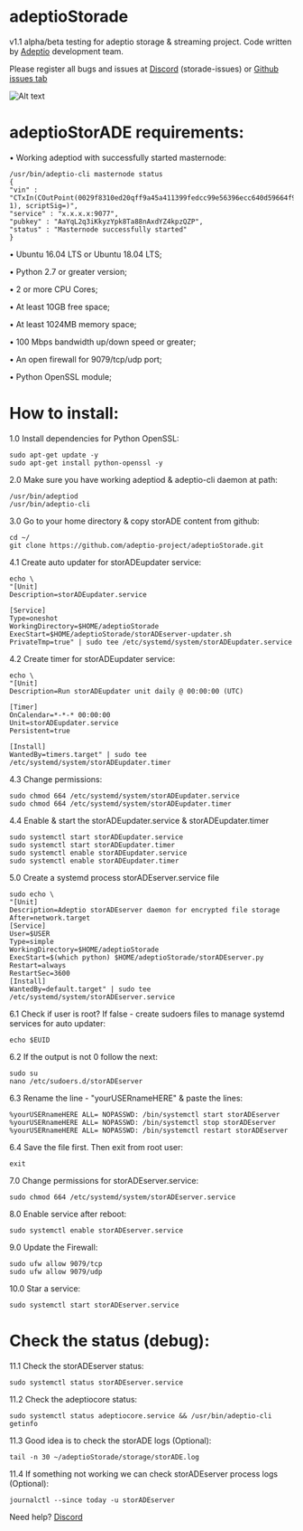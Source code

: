 # adeptioStorade
v1.1 alpha/beta testing for adeptio storage & streaming project. Code written by [Adeptio](https://github.com/adeptio-project) development team. 

Please register all bugs and issues at [Discord](https://discord.gg/RBXjTBa) (storade-issues) or [Github issues tab](https://github.com/adeptio-project/adeptioStorade/issues)

![Alt text](https://blog.adeptio.cc/wp-content/uploads/2018/11/Selection_105.png)

# adeptioStorADE requirements:

• Working adeptiod with successfully started masternode:

    /usr/bin/adeptio-cli masternode status
    {
    "vin" : "CTxIn(COutPoint(0029f8310ed20qff9a45a411399fedcc99e56396ecc640d59664f9bf92f272c0, 1), scriptSig=)",
    "service" : "x.x.x.x:9077",
    "pubkey" : "AaYqL2q3iKkyzYpk8Ta88nAxdYZ4kpzQZP",
    "status" : "Masternode successfully started"
    }

• Ubuntu 16.04 LTS or Ubuntu 18.04 LTS;

• Python 2.7 or greater version;

• 2 or more CPU Cores;

• At least 10GB free space;

• At least 1024MB memory space;

• 100 Mbps bandwidth up/down speed or greater;

• An open firewall for 9079/tcp/udp port;

• Python OpenSSL module;

# How to install:

1.0 Install dependencies for Python OpenSSL:

    sudo apt-get update -y
    sudo apt-get install python-openssl -y

2.0 Make sure you have working adeptiod & adeptio-cli daemon at path:

    /usr/bin/adeptiod
    /usr/bin/adeptio-cli

3.0 Go to your home directory & copy storADE content from github:

    cd ~/
    git clone https://github.com/adeptio-project/adeptioStorade.git

4.1 Create auto updater for storADEupdater service:

    echo \
    "[Unit]
    Description=storADEupdater.service
 
    [Service]
    Type=oneshot
    WorkingDirectory=$HOME/adeptioStorade
    ExecStart=$HOME/adeptioStorade/storADEserver-updater.sh
    PrivateTmp=true" | sudo tee /etc/systemd/system/storADEupdater.service
   
4.2 Create timer for storADEupdater service:

    echo \
    "[Unit]
    Description=Run storADEupdater unit daily @ 00:00:00 (UTC)
 
    [Timer]
    OnCalendar=*-*-* 00:00:00
    Unit=storADEupdater.service
    Persistent=true
 
    [Install]
    WantedBy=timers.target" | sudo tee /etc/systemd/system/storADEupdater.timer
    
4.3 Change permissions:

    sudo chmod 664 /etc/systemd/system/storADEupdater.service
    sudo chmod 664 /etc/systemd/system/storADEupdater.timer
    
4.4 Enable & start the storADEupdater.service & storADEupdater.timer   

    sudo systemctl start storADEupdater.service
    sudo systemctl start storADEupdater.timer
    sudo systemctl enable storADEupdater.service
    sudo systemctl enable storADEupdater.timer

5.0 Create a systemd process storADEserver.service file

    sudo echo \
    "[Unit]
    Description=Adeptio storADEserver daemon for encrypted file storage
    After=network.target
    [Service]
    User=$USER
    Type=simple
    WorkingDirectory=$HOME/adeptioStorade
    ExecStart=$(which python) $HOME/adeptioStorade/storADEserver.py
    Restart=always
    RestartSec=3600
    [Install]
    WantedBy=default.target" | sudo tee /etc/systemd/system/storADEserver.service

6.1 Check if user is root? If false - create sudoers files to manage systemd services for auto updater:

    echo $EUID

6.2 If the output is not 0 follow the next:

    sudo su
    nano /etc/sudoers.d/storADEserver

6.3 Rename the line - "yourUSERnameHERE" & paste the lines:
    
    %yourUSERnameHERE ALL= NOPASSWD: /bin/systemctl start storADEserver
    %yourUSERnameHERE ALL= NOPASSWD: /bin/systemctl stop storADEserver
    %yourUSERnameHERE ALL= NOPASSWD: /bin/systemctl restart storADEserver

6.4 Save the file first. Then exit from root user:

    exit

7.0 Change permissions for storADEserver.service:

    sudo chmod 664 /etc/systemd/system/storADEserver.service

8.0 Enable service after reboot:

    sudo systemctl enable storADEserver.service

9.0 Update the Firewall:

    sudo ufw allow 9079/tcp
    sudo ufw allow 9079/udp

10.0 Star a service:

    sudo systemctl start storADEserver.service
    
# Check the status (debug):

11.1 Check the storADEserver status:

    sudo systemctl status storADEserver.service

11.2 Check the adeptiocore status:

    sudo systemctl status adeptiocore.service && /usr/bin/adeptio-cli getinfo

11.3 Good idea is to check the storADE logs (Optional):

    tail -n 30 ~/adeptioStorade/storage/storADE.log

11.4 If something not working we can check storADEserver process logs (Optional):

    journalctl --since today -u storADEserver

Need help? [Discord](https://discord.gg/RBXjTBa) 
